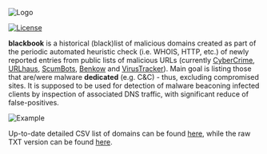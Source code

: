 ![Logo](https://i.imgur.com/Nji9ubM.jpg)

[![License](https://img.shields.io/badge/license-Public_domain-red.svg)](https://wiki.creativecommons.org/wiki/Public_domain)

**blackbook** is a historical (black)list of malicious domains created as part of the periodic automated heuristic check (i.e. WHOIS, HTTP, etc.) of newly reported entries from public lists of malicious URLs (currently [CyberCrime](https://cybercrime-tracker.net/), [URLhaus](https://urlhaus.abuse.ch/), [ScumBots](https://twitter.com/scumbots), [Benkow](http://benkow.cc/passwords.php) and [VirusTracker](https://tracker.stf.st/)). Main goal is listing those that are/were malware **dedicated** (e.g. C&C) - thus, excluding compromised sites. It is supposed to be used for detection of malware beaconing infected clients by inspection of associated DNS traffic, with significant reduce of false-positives.

![Example](https://i.imgur.com/FN8r3um.png)

Up-to-date detailed CSV list of domains can be found [here](blackbook.csv), while the raw TXT version can be found [here](https://raw.githubusercontent.com/stamparm/blackbook/master/blackbook.txt).
